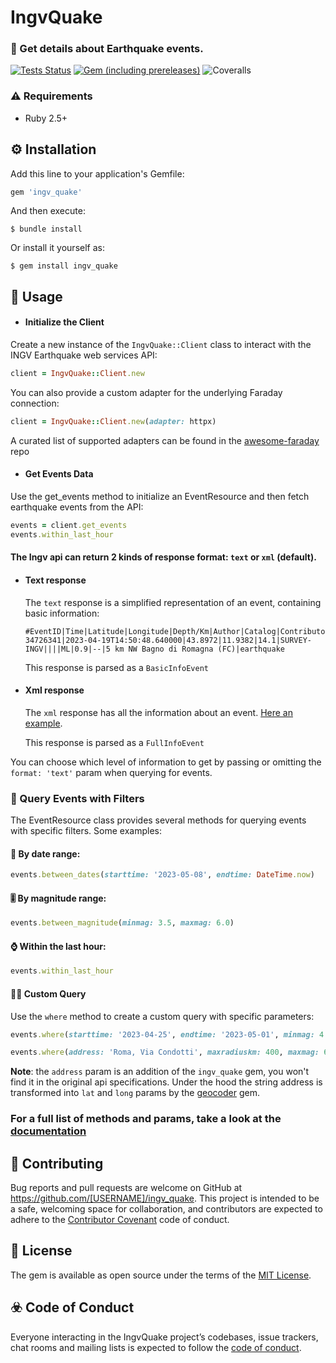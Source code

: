 # IngvQuake

### 🫨 Get details about Earthquake events.

[![Tests Status](https://img.shields.io/github/actions/workflow/status/nexxus-vi/ingv_chlg/ci.yml?label=rspec)](https://github.com/nexxus-vi/ingv_chlg/actions) [![Gem (including prereleases)](https://img.shields.io/gem/v/ingv_quake?include_prereleases&label=gem%20version)](https://rubygems.org/gems/ingv_quake) ![Coveralls](https://img.shields.io/coverallsCoverage/github/nexxus-vi/ingv_chlg)

### ⚠ Requirements
- Ruby 2.5+

## ⚙️ Installation

Add this line to your application's Gemfile:

```ruby
gem 'ingv_quake'
```

And then execute:

    $ bundle install

Or install it yourself as:

    $ gem install ingv_quake

## 📝 Usage

- #### Initialize the Client

Create a new instance of the `IngvQuake::Client` class to interact with the INGV Earthquake web services API:

```ruby
client = IngvQuake::Client.new
```

You can also provide a custom adapter for the underlying Faraday connection:

```ruby
client = IngvQuake::Client.new(adapter: httpx)
```
A curated list of supported adapters can be found in the [awesome-faraday](https://github.com/lostisland/awesome-faraday#adapters) repo

- #### Get Events Data

Use the get_events method to initialize an EventResource and then fetch earthquake events from the API:

```ruby
events = client.get_events
events.within_last_hour
```

#### The Ingv api can return 2 kinds of response format: `text` or `xml` (default).

- #### Text response

  The `text` response is a simplified representation of an event, containing basic information:
  
  ```
  #EventID|Time|Latitude|Longitude|Depth/Km|Author|Catalog|Contributor|ContributorID|MagType|Magnitude|MagAuthor|EventLocationName|EventType
  34726341|2023-04-19T14:50:48.640000|43.8972|11.9382|14.1|SURVEY-INGV||||ML|0.9|--|5 km NW Bagno di Romagna (FC)|earthquake
  ```
  This response is parsed as a `BasicInfoEvent`

- #### Xml response

  The `xml` response has all the information about an event.
  [Here an example](https://webservices.ingv.it/fdsnws/event/1/query?starttime=2023-04-25T00:00:00&endtime=2023-05-01T23:59:59&limit=5).

  This response is parsed as a `FullInfoEvent`

You can choose which level of information to get by passing or omitting the `format: 'text'` param when querying for events.

### 🧐 Query Events with Filters

The EventResource class provides several methods for querying events with specific filters. Some examples:

#### 📆 By date range:
```ruby
events.between_dates(starttime: '2023-05-08', endtime: DateTime.now)
```

#### 🎚️ By magnitude range:
```ruby
events.between_magnitude(minmag: 3.5, maxmag: 6.0)
```

#### ⌚️ Within the last hour:
```ruby
events.within_last_hour
```

#### ☝🏼 Custom Query
Use the `where` method to create a custom query with specific parameters:

```ruby
events.where(starttime: '2023-04-25', endtime: '2023-05-01', minmag: 4.5, maxmag: 6.0)

events.where(address: 'Roma, Via Condotti', maxradiuskm: 400, maxmag: 6.0)
```

<b>Note</b>: the `address` param is an addition of the `ingv_quake` gem, you won't find it in the original api specifications.
Under the hood the string address is transformed into `lat` and `long` params by the [geocoder](https://github.com/alexreisner/geocoder) gem.

### For a full list of methods and params, take a look at the [documentation](https://rubydoc.info/gems/ingv_quake)

## 🛟 Contributing

Bug reports and pull requests are welcome on GitHub at https://github.com/[USERNAME]/ingv_quake. This project is intended to be a safe, welcoming space for collaboration, and contributors are expected to adhere to the [Contributor Covenant](http://contributor-covenant.org) code of conduct.

## 📃 License

The gem is available as open source under the terms of the [MIT License](https://opensource.org/licenses/MIT).

## ☣️ Code of Conduct

Everyone interacting in the IngvQuake project’s codebases, issue trackers, chat rooms and mailing lists is expected to follow the [code of conduct](https://github.com/[USERNAME]/ingv_quake/blob/master/CODE_OF_CONDUCT.md).
